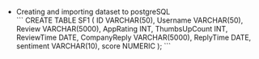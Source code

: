 <ul>
  <li>Creating and importing dataset to postgreSQL</li>
```
  CREATE TABLE SF1 (
    ID VARCHAR(50),
    Username VARCHAR(50),
    Review VARCHAR(5000),
    AppRating INT,
    ThumbsUpCount INT,
    ReviewTime DATE,
    CompanyReply VARCHAR(5000),
    ReplyTime DATE,
    sentiment VARCHAR(10),
    score NUMERIC
 );
```
  
</ul>
